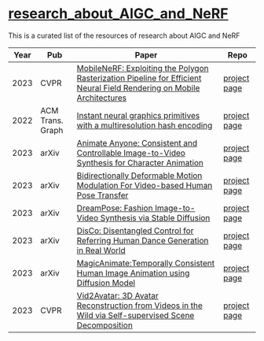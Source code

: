# [research_about_AIGC_and_NeRF](https://github.com/huzhenbang/research_about_AIGC_and_NeRF)

This is a curated list of the resources of research about AIGC and NeRF 

| Year | Pub | Paper | Repo |
| -------- | -------- | -------- | -------- | 
|2023|CVPR|[MobileNeRF: Exploiting the Polygon Rasterization Pipeline for Efficient Neural Field Rendering on Mobile Architectures](https://arxiv.org/abs/2208.00277)| [project page](http://mobile-nerf.github.io/)|
|2022|ACM Trans. Graph|[Instant neural graphics primitives with a multiresolution hash encoding](https://arxiv.org/abs/2201.05989)|[project page](https://nvlabs.github.io/instant-ngp/)|
|2023|arXiv|[Animate Anyone: Consistent and Controllable Image-to-Video Synthesis for Character Animation](https://arxiv.org/pdf/2311.17117.pdf)|[project page](https://humanaigc.github.io/animate-anyone/)|
|2023|arXiv|[Bidirectionally Deformable Motion Modulation For Video-based Human Pose Transfer](https://arxiv.org/pdf/2307.07754.pdf)|[project page](https://github.com/rocketappslab/BDMM/)|
|2023|arXiv|[DreamPose: Fashion Image-to-Video Synthesis via Stable Diffusion](https://arxiv.org/abs/2304.06025)|[project page](https://github.com/johannakarras/DreamPose)|
|2023|arXiv|[DisCo: Disentangled Control for Referring Human Dance Generation in Real World](https://arxiv.org/abs/2307.00040)|[project page](https://disco-dance.github.io/)|
|2023|arXiv|[MagicAnimate:Temporally Consistent Human Image Animation using Diffusion Model](https://arxiv.org/pdf/2311.16498.pdf)|[project page](https://showlab.github.io/magicanimate/)|
|2023|CVPR|[Vid2Avatar: 3D Avatar Reconstruction from Videos in the Wild via Self-supervised Scene Decomposition](https://arxiv.org/abs/2302.11566)|[project page](https://moygcc.github.io/vid2avatar/)|
